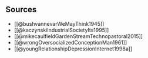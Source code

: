 ## Sources

- [[@bushvannevarWeMayThink1945]]
- [[@kaczynskiIndustrialSocietyIts1995]]
- [[@mikecaulfieldGardenStreamTechnopastoral2015]]
- [[@wrongOversocializedConceptionMan1961]]
- [[@youngRelationshipDepressionInternet1998a]]
